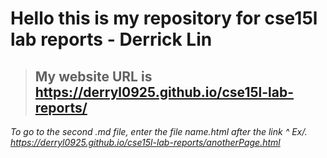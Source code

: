 # **Hello this is my repository for cse15l lab reports - Derrick Lin**
> ## My website URL is https://derryl0925.github.io/cse15l-lab-reports/
*To go to the second .md file, enter the file name.html after the link ^*
*Ex/. https://derryl0925.github.io/cse15l-lab-reports/anotherPage.html*
